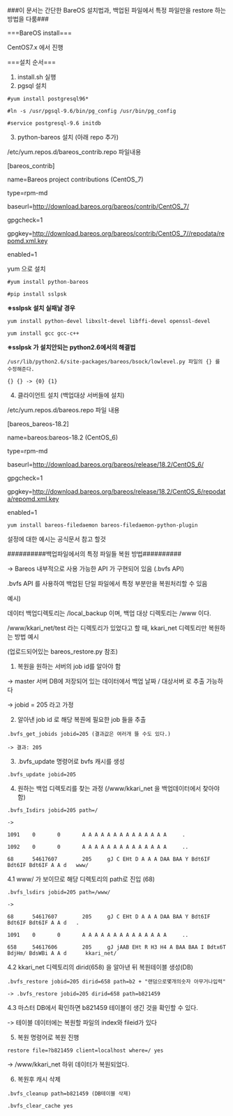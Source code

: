 ###이 문서는 간단한 BareOS 설치법과, 백업된 파일에서 특정 파일만을 restore 하는 방법을 다룸###


===BareOS install===

CentOS7.x 에서 진행

===설치 순서===
1. install.sh 실행
2. pgsql 설치

`#yum install postgresql96*`


`#ln -s /usr/pgsql-9.6/bin/pg_config /usr/bin/pg_config`


`#service postgresql-9.6 initdb`


3. python-bareos 설치 (아래 repo 추가)

/etc/yum.repos.d/bareos_contrib.repo 파일내용


[bareos_contrib]

name=Bareos project contributions (CentOS_7)

type=rpm-md

baseurl=http://download.bareos.org/bareos/contrib/CentOS_7/

gpgcheck=1

gpgkey=http://download.bareos.org/bareos/contrib/CentOS_7//repodata/repomd.xml.key

enabled=1


yum 으로 설치


`#yum install python-bareos`

`#pip install sslpsk`


**※sslpsk 설치 실패날 경우**

`yum install python-devel libxslt-devel libffi-devel openssl-devel`

`yum install gcc gcc-c++`


**※sslpsk 가 설치안되는 python2.6에서의 해결법**

`/usr/lib/python2.6/site-packages/bareos/bsock/lowlevel.py 파일의 {} 를 수정해준다.`

`{} {} -> {0} {1}`


4. 클라이언트 설치 (백업대상 서버들에 설치)

/etc/yum.repos.d/bareos.repo 파일 내용

[bareos_bareos-18.2]

name=bareos:bareos-18.2 (CentOS_6)

type=rpm-md

baseurl=http://download.bareos.org/bareos/release/18.2/CentOS_6/

gpgcheck=1

gpgkey=http://download.bareos.org/bareos/release/18.2/CentOS_6/repodata/repomd.xml.key

enabled=1

`yum install bareos-filedaemon bareos-filedaemon-python-plugin`

설정에 대한 예시는 공식문서 참고 할것

##########백업파일에서의 특정 파일들 복원 방법##########

-> Bareos 내부적으로 사용 가능한 API 가 구현되어 있음 (.bvfs API)

.bvfs API 를 사용하여 백업된 단일 파일에서 특정 부분만을 복원처리할 수 있음


예시)

데이터 백업디렉토리는 /local_backup 이며, 백업 대상 디렉토리는 /www 이다.

/www/kkari_net/test 라는 디렉토리가 있었다고 할 때, kkari_net 디렉토리만 복원하는 방법 예시

(업로드되어있는 bareos_restore.py 참조)


1. 복원을 원하는 서버의 job id를 알아야 함

-> master 서버 DB에 저장되어 있는 데이터에서 백업 날짜 / 대상서버 로 추출 가능하다

-> jobid = 205 라고 가정

2. 알아낸 job id 로 해당 복원에 필요한 job 들을 추출

`.bvfs_get_jobids jobid=205 (결과값은 여러개 뜰 수도 있다.)`

`-> 결과: 205`

3. .bvfs_update 명령어로 bvfs 캐시를 생성

`.bvfs_update jobid=205`

4. 원하는 백업 디렉토리를 찾는 과정 (/www/kkari_net 을 백업데이터에서 찾아야 함)

`.bvfs_Isdirs jobid=205 path=/`

`->`

`1091    0       0       A A A A A A A A A A A A A A     .`

`1092    0       0       A A A A A A A A A A A A A A     ..`

`68      54617607        205     gJ C EHt D A A A DAA BAA Y Bdt6IF Bdt6IF Bdt6IF A A d   www/`

4.1 www/ 가 보이므로 해당 디렉토리의 path로 진입 (68)

`.bvfs_lsdirs jobid=205 path=/www/`

`->`

`68      54617607        205     gJ C EHt D A A A DAA BAA Y Bdt6IF Bdt6IF Bdt6IF A A d   .`

`1091    0       0       A A A A A A A A A A A A A A     ..`

`658     54617606        205     gJ jAAB EHt R H3 H4 A BAA BAA I Bdtx6T BdjHm/ BdsWBi A A d      kkari_net/`


4.2 kkari_net 디렉토리의 dirid(658) 을 알아낸 뒤 복원테이블 생성(DB)

`.bvfs_restore jobid=205 dirid=658 path=b2 + "랜덤으로몇개의숫자 아무거나입력"`

`-> .bvfs_restore jobid=205 dirid=658 path=b821459`

4.3 마스터 DB에서 확인하면 b821459 테이블이 생긴 것을 확인할 수 있다.

-> 테이블 데이터에는 복원할 파일의 index와 fileid가 있다

5. 복원 명령어로 복원 진행

`restore file=?b821459 client=localhost where=/ yes`

-> /www/kkari_net 하위 데이터가 복원되었다.

6. 복원후 캐시 삭제

`.bvfs_cleanup path=b821459 (DB테이블 삭제)`

`.bvfs_clear_cache yes`
